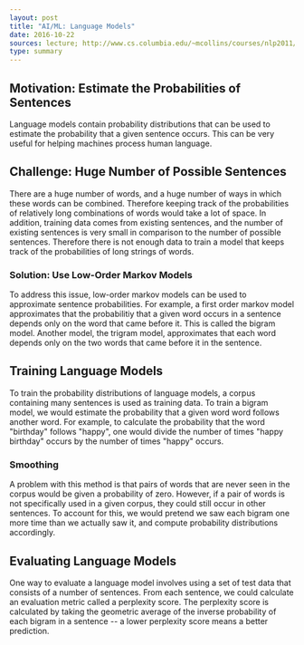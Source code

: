 ```yaml
---
layout: post
title: "AI/ML: Language Models"
date: 2016-10-22
sources: lecture; http://www.cs.columbia.edu/~mcollins/courses/nlp2011/notes/lm.pdf
type: summary
---
```


## Motivation: Estimate the Probabilities of Sentences
Language models contain probability distributions that can be used to estimate the probability that a given sentence occurs. This can be very useful for helping machines process human language.

## Challenge: Huge Number of Possible Sentences
There are a huge number of words, and a huge number of ways in which these words can be combined. Therefore keeping track of the probabilities of relatively long combinations of words would take a lot of space. In addition, training data comes from existing sentences, and the number of existing sentences is very small in comparison to the number of possible sentences. Therefore there is not enough data to train a model that keeps track of the probabilities of long strings of words.

### Solution: Use Low-Order Markov Models
To address this issue, low-order markov models can be used to approximate sentence probabilities. For example, a first order markov model approximates that the probabilitiy that a given word occurs in a sentence depends only on the word that came before it. This is called the bigram model. Another model, the trigram model, approximates that each word depends only on the two words that came before it in the sentence.

## Training Language Models
To train the probability distributions of language models, a corpus containing many sentences is used as training data. To train a bigram model, we would estimate the probability that a given word word follows another word. For example, to calculate the probability that the word "birthday" follows "happy", one would divide the number of times "happy birthday" occurs by the number of times "happy" occurs.

### Smoothing
A problem with this method is that pairs of words that are never seen in the corpus would be given a probability of zero. However, if a pair of words is not specifically used in a given corpus, they could still occur in other sentences. To account for this, we would pretend we saw each bigram one more time than we actually saw it, and compute probability distributions accordingly.

## Evaluating Language Models
One way to evaluate a language model involves using a set of test data that consists of a number of sentences. From each sentence, we could calculate an evaluation metric called a perplexity score. The perplexity score is calculated by taking the geometric average of the inverse probability of each bigram in a sentence -- a lower perplexity score means a better prediction.
